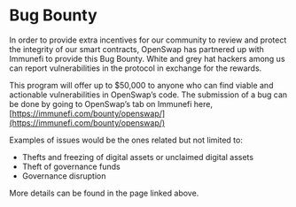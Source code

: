 # Bug Bounty

In order to provide extra incentives for our community to review and protect the integrity of our smart contracts, OpenSwap has partnered up with Immunefi to provide this Bug Bounty. White and grey hat hackers among us can report vulnerabilities in the protocol in exchange for the rewards.

This program will offer up to $50,000 to anyone who can find viable and actionable vulnerabilities in OpenSwap’s code. The submission of a bug can be done by going to OpenSwap’s tab on Immunefi here, [https://immunefi.com/bounty/openswap/](https://immunefi.com/bounty/openswap/)

Examples of issues would be the ones related but not limited to:

* Thefts and freezing of digital assets or unclaimed digital assets
* Theft of governance funds
* Governance disruption

More details can be found in the page linked above.
